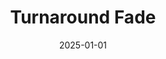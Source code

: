 ---
layout: track
title: Turnaround Fade
permalink: /tracks/turnaround-fade/
description: "A StudioRich lo-fi track."
image: /assets/covers/turnaround-fade.webp
date: 2025-01-01
duration: "137.65"
album: "Stranger Vibes"
mood: []
genre: [lo-fi, ambient, chillwave]
---